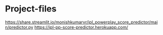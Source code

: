 # Project-files
https://share.streamlit.io/monishkumarvr/ipl_powerplay_score_predictor/main/predictor.py
https://ipl-pp-score-predictor.herokuapp.com/
